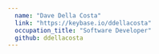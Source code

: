 ```yaml
---
  name: "Dave Della Costa"
  link: "https://keybase.io/ddellacosta"
  occupation_title: "Software Developer"
  github: ddellacosta
---
```

